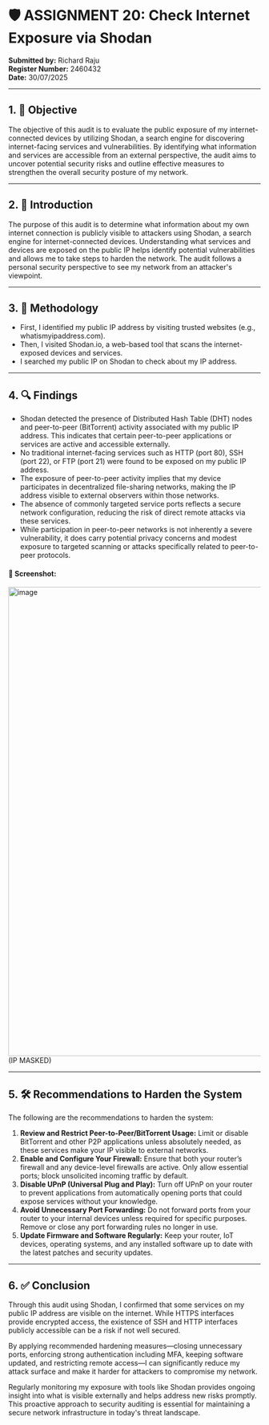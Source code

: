 <!DOCTYPE html>
<html lang="en">
<head>
  <meta charset="UTF-8" />
</head>
<body>

<h1>🛡️ ASSIGNMENT 20: Check Internet Exposure via Shodan</h1>
<p><strong>Submitted by:</strong> Richard Raju<br />
<strong>Register Number:</strong> 2460432<br/>
<strong>Date:</strong> 30/07/2025</p>

<hr />

<h2>1. 🎯 Objective</h2>

  <p>
    The objective of this audit is to evaluate the public exposure of my internet-connected devices by utilizing Shodan, a search engine for discovering internet-facing services and vulnerabilities. By identifying what information and services are accessible from an external perspective, the audit aims to uncover potential security risks and outline effective measures to strengthen the overall security posture of my network.
  </p>
<hr/>

<h2>2. 📖 Introduction</h2>
<p>
  The purpose of this audit is to determine what information about my own internet connection is publicly visible to attackers using Shodan, a search engine for internet-connected devices. Understanding what services and devices are exposed on the public IP helps identify potential vulnerabilities and allows me to take steps to harden the network. The audit follows a personal security perspective to see my network from an attacker's viewpoint.
</p>

<hr />

<h2>3. 🧰 Methodology</h2>
<ul>
  <li>First, I identified my public IP address by visiting trusted websites (e.g., whatismyipaddress.com).</li>
  <li>Then, I visited Shodan.io, a web-based tool that scans the internet-exposed devices and services.</li>
  <li>I searched my public IP on Shodan to check about my IP address.</li>
</ul>

<hr />

<h2>4. 🔍 Findings</h2>
<ul>
  <li>Shodan detected the presence of Distributed Hash Table (DHT) nodes and peer-to-peer (BitTorrent) activity associated with my public IP address. This indicates that certain peer-to-peer applications or services are active and accessible externally.</li>
  <li>No traditional internet-facing services such as HTTP (port 80), SSH (port 22), or FTP (port 21) were found to be exposed on my public IP address.</li>
  <li>The exposure of peer-to-peer activity implies that my device participates in decentralized file-sharing networks, making the IP address visible to external observers within those networks.</li>
  <li>The absence of commonly targeted service ports reflects a secure network configuration, reducing the risk of direct remote attacks via these services.</li>
  <li>While participation in peer-to-peer networks is not inherently a severe vulnerability, it does carry potential privacy concerns and modest exposure to targeted scanning or attacks specifically related to peer-to-peer protocols.</li>
</ul>

<h4>📸 Screenshot:</h4>

<img width="1918" height="935" alt="image" src="https://github.com/user-attachments/assets/5824e0f7-d173-445c-9107-b69b107a6997" />
(IP MASKED)
<hr />

<h2>5. 🛠️ Recommendations to Harden the System</h2>
<p>The following are the recommendations to harden the system:</p>
<ol>
  <li><strong>Review and Restrict Peer-to-Peer/BitTorrent Usage:</strong> Limit or disable BitTorrent and other P2P applications unless absolutely needed, as these services make your IP visible to external networks.</li>
  <li><strong>Enable and Configure Your Firewall:</strong> Ensure that both your router’s firewall and any device-level firewalls are active. Only allow essential ports; block unsolicited incoming traffic by default.</li>
  <li><strong>Disable UPnP (Universal Plug and Play):</strong> Turn off UPnP on your router to prevent applications from automatically opening ports that could expose services without your knowledge.</li>
  <li><strong>Avoid Unnecessary Port Forwarding:</strong> Do not forward ports from your router to your internal devices unless required for specific purposes. Remove or close any port forwarding rules no longer in use.</li>
  <li><strong>Update Firmware and Software Regularly:</strong> Keep your router, IoT devices, operating systems, and any installed software up to date with the latest patches and security updates.</li>
</ol>

<hr />

<h2>6. ✅ Conclusion</h2>
<p>
  Through this audit using Shodan, I confirmed that some services on my public IP address are visible on the internet. While HTTPS interfaces provide encrypted access, the existence of SSH and HTTP interfaces publicly accessible can be a risk if not well secured.
</p>
<p>
  By applying recommended hardening measures—closing unnecessary ports, enforcing strong authentication including MFA, keeping software updated, and restricting remote access—I can significantly reduce my attack surface and make it harder for attackers to compromise my network.
</p>
<p>
  Regularly monitoring my exposure with tools like Shodan provides ongoing insight into what is visible externally and helps address new risks promptly. This proactive approach to security auditing is essential for maintaining a secure network infrastructure in today's threat landscape.
</p>

</body>
</html>
